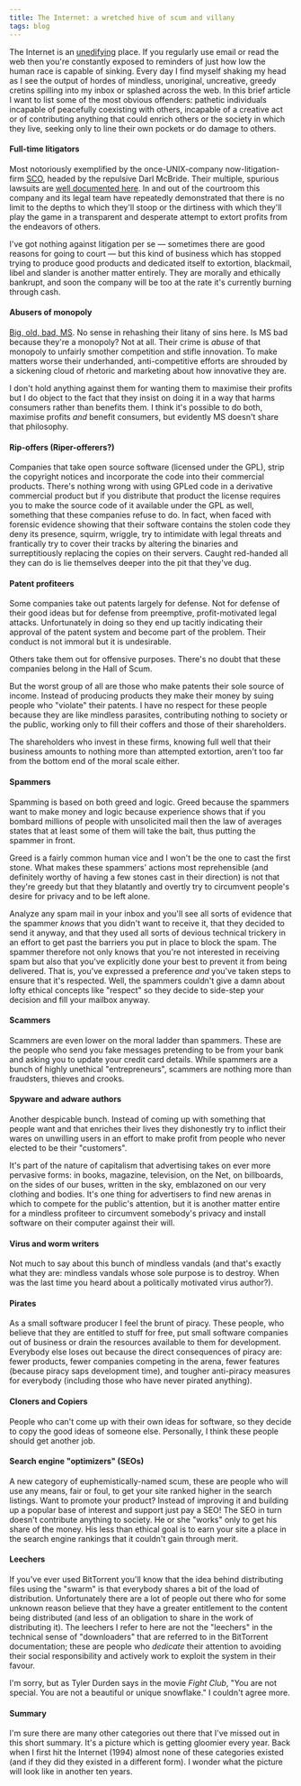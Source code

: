 ```yaml
---
title: The Internet: a wretched hive of scum and villany
tags: blog
---
```


The Internet is an [unedifying](http://dictionary.reference.com/search?q=unedifying) place. If you regularly use email or read the web then you're constantly exposed to reminders of just how low the human race is capable of sinking. Every day I find myself shaking my head as I see the output of hordes of mindless, unoriginal, uncreative, greedy cretins spilling into my inbox or splashed across the web. In this brief article I want to list some of the most obvious offenders: pathetic individuals incapable of peacefully coexisting with others, incapable of a creative act or of contributing anything that could enrich others or the society in which they live, seeking only to line their own pockets or do damage to others.





#### Full-time litigators

Most notoriously exemplified by the once-UNIX-company now-litigation-firm [SCO](http://www.sco.com/), headed by the repulsive Darl McBride. Their multiple, spurious lawsuits are [well documented here](http://groklaw.net/). In and out of the courtroom this company and its legal team have repeatedly demonstrated that there is no limit to the depths to which they'll stoop or the dirtiness with which they'll play the game in a transparent and desperate attempt to extort profits from the endeavors of others.

I've got nothing against litigation per se — sometimes there are good reasons for going to court — but this kind of business which has stopped trying to produce good products and dedicated itself to extortion, blackmail, libel and slander is another matter entirely. They are morally and ethically bankrupt, and soon the company will be too at the rate it's currently burning through cash.

#### Abusers of monopoly

[Big, old, bad, MS](http://www.microsoft.com/). No sense in rehashing their litany of sins here. Is MS bad because they're a monopoly? Not at all. Their crime is *abuse* of that monopoly to unfairly smother competition and stifle innovation. To make matters worse their underhanded, anti-competitive efforts are shrouded by a sickening cloud of rhetoric and marketing about how innovative they are.

I don't hold anything against them for wanting them to maximise their profits but I do object to the fact that they insist on doing it in a way that harms consumers rather than benefits them. I think it's possible to do both, maximise profits *and* benefit consumers, but evidently MS doesn't share that philosophy.

#### Rip-offers (Riper-offerers?)

Companies that take open source software (licensed under the GPL), strip the copyright notices and incorporate the code into their commercial products. There's nothing wrong with using GPLed code in a derivative commercial product but if you distribute that product the license requires you to make the source code of it available under the GPL as well, something that these companies refuse to do. In fact, when faced with forensic evidence showing that their software contains the stolen code they deny its presence, squirm, wriggle, try to intimidate with legal threats and frantically try to cover their tracks by altering the binaries and surreptitiously replacing the copies on their servers. Caught red-handed all they can do is lie themselves deeper into the pit that they've dug.

#### Patent profiteers

Some companies take out patents largely for defense. Not for defense of their good ideas but for defense from preemptive, profit-motivated legal attacks. Unfortunately in doing so they end up tacitly indicating their approval of the patent system and become part of the problem. Their conduct is not immoral but it is undesirable.

Others take them out for offensive purposes. There's no doubt that these companies belong in the Hall of Scum.

But the worst group of all are those who make patents their sole source of income. Instead of producing products they make their money by suing people who "violate" their patents. I have no respect for these people because they are like mindless parasites, contributing nothing to society or the public, working only to fill their coffers and those of their shareholders.

The shareholders who invest in these firms, knowing full well that their business amounts to nothing more than attempted extortion, aren't too far from the bottom end of the moral scale either.

#### Spammers

Spamming is based on both greed and logic. Greed because the spammers want to make money and logic because experience shows that if you bombard millions of people with unsolicited mail then the law of averages states that at least some of them will take the bait, thus putting the spammer in front.

Greed is a fairly common human vice and I won't be the one to cast the first stone. What makes these spammers' actions most reprehensible (and definitely worthy of having a few stones cast in their direction) is not that they're greedy but that they blatantly and overtly try to circumvent people's desire for privacy and to be left alone.

Analyze any spam mail in your inbox and you'll see all sorts of evidence that the spammer *knows* that you didn't want to receive it, that they decided to send it anyway, and that they used all sorts of devious technical trickery in an effort to get past the barriers you put in place to block the spam. The spammer therefore not only knows that you're not interested in receiving spam but also that you've explicitly done your best to prevent it from being delivered. That is, you've expressed a preference *and* you've taken steps to ensure that it's respected. Well, the spammers couldn't give a damn about lofty ethical concepts like "respect" so they decide to side-step your decision and fill your mailbox anyway.

#### Scammers

Scammers are even lower on the moral ladder than spammers. These are the people who send you fake messages pretending to be from your bank and asking you to update your credit card details. While spammers are a bunch of highly unethical "entrepreneurs", scammers are nothing more than fraudsters, thieves and crooks.

#### Spyware and adware authors

Another despicable bunch. Instead of coming up with something that people want and that enriches their lives they dishonestly try to inflict their wares on unwilling users in an effort to make profit from people who never elected to be their "customers".

It's part of the nature of capitalism that advertising takes on ever more pervasive forms: in books, magazine, television, on the Net, on billboards, on the sides of our buses, written in the sky, emblazoned on our very clothing and bodies. It's one thing for advertisers to find new arenas in which to compete for the public's attention, but it is another matter entire for a mindless profiteer to circumvent somebody's privacy and install software on their computer against their will.

#### Virus and worm writers

Not much to say about this bunch of mindless vandals (and that's exactly what they are: mindless vandals whose sole purpose is to destroy. When was the last time you heard about a politically motivated virus author?).

#### Pirates

As a small software producer I feel the brunt of piracy. These people, who believe that they are entitled to stuff for free, put small software companies out of business or drain the resources available to them for development. Everybody else loses out because the direct consequences of piracy are: fewer products, fewer companies competing in the arena, fewer features (because piracy saps development time), and tougher anti-piracy measures for everybody (including those who have never pirated anything).

#### Cloners and Copiers

People who can't come up with their own ideas for software, so they decide to copy the good ideas of someone else. Personally, I think these people should get another job.

#### Search engine "optimizers" (SEOs)

A new category of euphemistically-named scum, these are people who will use any means, fair or foul, to get your site ranked higher in the search listings. Want to promote your product? Instead of improving it and building up a popular base of interest and support just pay a SEO! The SEO in turn doesn't contribute anything to society. He or she "works" only to get his share of the money. His less than ethical goal is to earn your site a place in the search engine rankings that it couldn't gain through merit.

#### Leechers

If you've ever used BitTorrent you'll know that the idea behind distributing files using the "swarm" is that everybody shares a bit of the load of distribution. Unfortunately there are a lot of people out there who for some unknown reason believe that they have a greater entitlement to the content being distributed (and less of an obligation to share in the work of distributing it). The leechers I refer to here are not the "leechers" in the technical sense of "downloaders" that are referred to in the BitTorrent documentation; these are people who *dedicate* their attention to avoiding their social responsibility and actively work to exploit the system in their favour.

I'm sorry, but as Tyler Durden says in the movie *Fight Club*, "You are not special. You are not a beautiful or unique snowflake." I couldn't agree more.

#### Summary

I'm sure there are many other categories out there that I've missed out in this short summary. It's a picture which is getting gloomier every year. Back when I first hit the Internet (1994) almost none of these categories existed (and if they did they existed in a different form). I wonder what the picture will look like in another ten years.
